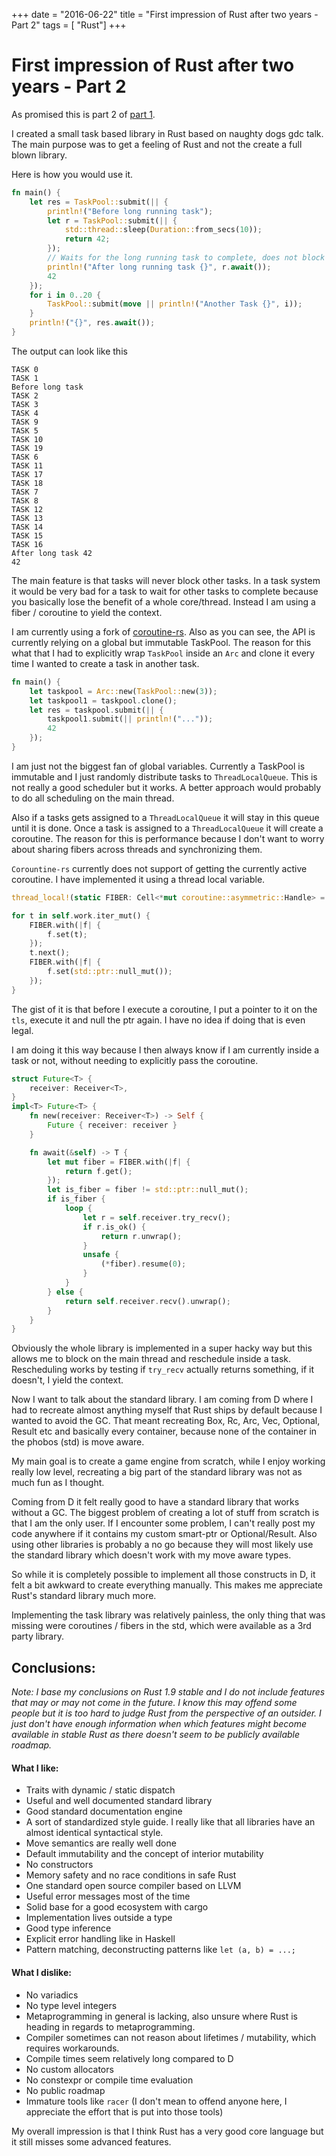 +++
date        = "2016-06-22"
title       = "First impression of Rust after two years - Part 2"
tags        = [ "Rust"]
+++


# First impression of Rust after two years - Part 2

As promised this is part 2 of [part 1](https://maikklein.github.io/post/impression-rust/).

I created a small task based library in Rust based on naughty dogs gdc talk. The main purpose was to get a feeling of Rust and not the create a full blown library.

Here is how you would use it.

```Rust
fn main() {
    let res = TaskPool::submit(|| {
        println!("Before long running task");
        let r = TaskPool::submit(|| {
            std::thread::sleep(Duration::from_secs(10));
            return 42;
        });
        // Waits for the long running task to complete, does not block other tasks!
        println!("After long running task {}", r.await());
        42
    });
    for i in 0..20 {
        TaskPool::submit(move || println!("Another Task {}", i));
    }
    println!("{}", res.await());
}
```

The output can look like this

```
TASK 0
TASK 1
Before long task
TASK 2
TASK 3
TASK 4
TASK 9
TASK 5
TASK 10
TASK 19
TASK 6
TASK 11
TASK 17
TASK 18
TASK 7
TASK 8
TASK 12
TASK 13
TASK 14
TASK 15
TASK 16
After long task 42
42
```

The main feature is that tasks will never block other tasks. In a task system it would be very bad for a task to wait for other tasks to complete because you basically lose the benefit of a whole core/thread. Instead I am using a fiber / coroutine to yield the context.

I am currently using a fork of [coroutine-rs](https://github.com/rustcc/coroutine-rs). Also as you can see, the API is currently relying on a global but immutable TaskPool. The reason for this what that I had to explicitly wrap `TaskPool` inside an `Arc` and clone it every time I wanted to create a task in another task.

```Rust
fn main() {
    let taskpool = Arc::new(TaskPool::new(3));
    let taskpool1 = taskpool.clone();
    let res = taskpool.submit(|| {
        taskpool1.submit(|| println!("..."));
        42
    });
}
```

I am just not the biggest fan of global variables. Currently a TaskPool is immutable and I just randomly distribute tasks to `ThreadLocalQueue`. This is not really a good scheduler but it works. A better approach would probably to do all scheduling on the main thread.

Also if a tasks gets assigned to a `ThreadLocalQueue` it will stay in this queue until it is done. Once a task is assigned to a `ThreadLocalQueue` it will create a coroutine. The reason for this is performance because I don't want to worry about sharing fibers across threads and synchronizing them.

`Corountine-rs` currently does not support of getting the currently active coroutine. I have implemented it using a thread local variable.

```Rust
thread_local!(static FIBER: Cell<*mut coroutine::asymmetric::Handle> = Cell::new(std::ptr::null_mut()));
```

```Rust
for t in self.work.iter_mut() {
    FIBER.with(|f| {
        f.set(t);
    });
    t.next();
    FIBER.with(|f| {
        f.set(std::ptr::null_mut());
    });
}
```
The gist of it is that before I execute a coroutine, I put a pointer to it on the `tls`, execute it and null the ptr again. I have no idea if doing that is even legal.

I am doing it this way because I then always know if I am currently inside a task or not, without needing to explicitly pass the coroutine.

```Rust
struct Future<T> {
    receiver: Receiver<T>,
}
impl<T> Future<T> {
    fn new(receiver: Receiver<T>) -> Self {
        Future { receiver: receiver }
    }

    fn await(&self) -> T {
        let mut fiber = FIBER.with(|f| {
            return f.get();
        });
        let is_fiber = fiber != std::ptr::null_mut();
        if is_fiber {
            loop {
                let r = self.receiver.try_recv();
                if r.is_ok() {
                    return r.unwrap();
                }
                unsafe {
                    (*fiber).resume(0);
                }
            }
        } else {
            return self.receiver.recv().unwrap();
        }
    }
}
```
Obviously the whole library is implemented in a super hacky way but this allows me to block on the main thread and reschedule inside a task. Rescheduling works by testing if `try_recv` actually returns something, if it doesn't, I yield the context.

Now I want to talk about the standard library. I am coming from D where I had to recreate almost anything myself that Rust ships by default because I wanted to avoid the GC. That meant recreating Box, Rc, Arc, Vec, Optional, Result etc and basically every container, because none of the container in the phobos (std) is move aware.

My main goal is to create a game engine from scratch, while I enjoy working really low level, recreating a big part of the standard library was not as much fun as I thought.

Coming from D it felt really good to have a standard library that works without a GC. The biggest problem of creating a lot of stuff from scratch is that I am the only user. If I encounter some problem, I can't really post my code anywhere if it contains my custom smart-ptr or Optional/Result. Also using other libraries is probably a no go because they will most likely use the standard library which doesn't work with my move aware types.

So while it is completely possible to implement all those constructs in D, it felt a bit awkward to create everything manually. This makes me appreciate Rust's standard library much more.

Implementing the task library was relatively painless, the only thing that was missing were coroutines / fibers in the std, which were available as a 3rd party library.

## Conclusions:

*Note: I base my conclusions on Rust 1.9 stable and I do not include features that may or may not come in the future. I know this may offend some people but it is too hard to judge Rust from the perspective of an outsider. I just don't have enough information when which features might become available in stable Rust as there doesn't seem to be publicly available roadmap.*

#### What I like:

* Traits with dynamic / static dispatch
* Useful and well documented standard library
* Good standard documentation engine
* A sort of standardized style guide. I really like that all libraries have an almost identical syntactical style.
* Move semantics are really well done
* Default immutability and the concept of interior mutability
* No constructors
* Memory safety and no race conditions in safe Rust
* One standard open source compiler based on LLVM
* Useful error messages most of the time
* Solid base for a good ecosystem with cargo
* Implementation lives outside a type
* Good type inference
* Explicit error handling like in Haskell
* Pattern matching, deconstructing patterns like `let (a, b) = ...;`

#### What I dislike:

* No variadics
* No type level integers
* Metaprogramming in general is lacking, also unsure where Rust is heading in regards to metaprogramming.
* Compiler sometimes can not reason about lifetimes / mutability, which requires workarounds.
* Compile times seem relatively long compared to D
* No custom allocators
* No constexpr or compile time evaluation
* No public roadmap
* Immature tools like `racer` (I don't mean to offend anyone here, I appreciate the effort that is put into those tools)

My overall impression is that I think Rust has a very good core language but it still misses some advanced features.
